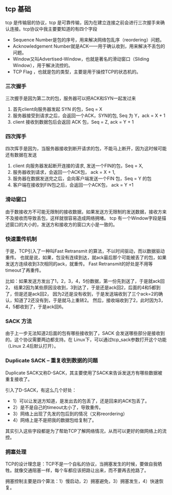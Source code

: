 ## tcp 基础

tcp 是传输层的协议，tcp 是可靠传输，因为在建立连接之前会进行三次握手来确认连接。tcp协议中我主要要知道的有四个字段

- Sequence Number是包的序号，用来解决网络包乱序（reordering）问题。
- Acknowledgement Number就是ACK——用于确认收到，用来解决不丢包的问题。
- Window又叫Advertised-Window，也就是著名的滑动窗口（Sliding Window），用于解决流控的。
- TCP Flag ，也就是包的类型，主要是用于操控TCP的状态机的。

### 三次握手

三次握手是因为第二次的包，服务器可以把ACK和SYN一起发过来

1. 首先client向服务器发起 SYN 的包，Seq = X
2. 服务器接受到请求之后，会返回一个ACK，SYN的包, Seq 为 Y，ack = X + 1
3. client 接收到数据包后会返回 ACK 包，Seq = Z, ack = Y + 1

### 四次挥手

四次挥手是因为，当服务器接收到断开请求的包，不能马上断开，因为这时候可能还有数据在发送

1. client 向服务器发起断开连接的请求, 发送一个FIN的包，Seq = X,
2. 服务器收到请求，会返回一个ACK包， ack = X + 1,
3. 服务器在数据发送完之后，会向客户端发送一个FIN 包，Seq = Y 的包
4. 客户端在接收到FIN包之后，会返回一个ACK包， ack = Y +1

### 滑动窗口

由于数接收方不可能无限制的接收数据，如果发送方无限制的发送数据，接收方来不及接收而导致丢包，这样就很容易造成网络拥堵。
tcp 有一个Window字段是描述窗口的大小的，发送方和接收方的窗口大小是一致的。

### 快速重传机制

于是，TCP引入了一种叫Fast Retransmit 的算法，不以时间驱动，而以数据驱动重传。
也就是说，如果，包没有连续到达，就ack最后那个可能被丢了的包，如果发送方连续收到3次相同的ack，就重传。
Fast Retransmit的好处是不用等timeout了再重传。

比如：如果发送方发出了1，2，3，4，5份数据，第一份先到送了，于是就ack回2，
结果2因为某些原因没收到，3到达了，于是还是ack回2，后面的4和5都到了，但是还是ack回2，
因为2还是没有收到，于是发送端收到了三个ack=2的确认，知道了2还没有到，于是就马上重转2。
然后，接收端收到了2，此时因为3，4，5都收到了，于是ack回6。

### SACK 方法

由于上一步无法知道2后面的包有哪些接收到了，SACK 会发送哪些部分是接收到的。这个协议需要两边都支持。在 Linux下，可以通过tcp_sack参数打开这个功能（Linux 2.4后默认打开）。

### Duplicate SACK – 重复收到数据的问题

Duplicate SACK又称D-SACK，其主要使用了SACK来告诉发送方有哪些数据被重复接收了。

引入了D-SACK，有这么几个好处：

- 1）可以让发送方知道，是发出去的包丢了，还是回来的ACK包丢了。
- 2）是不是自己的timeout太小了，导致重传。
- 3）网络上出现了先发的包后到的情况（又称reordering）
- 4）网络上是不是把我的数据包给复制了。

其实引入这些字段都是为了帮助TCP了解网络情况，从而可以更好的做网络上的流控。


### 拥塞处理

TCP的设计理念是：TCP不是一个自私的协议，当拥塞发生的时候，要做自我牺牲。就像交通阻塞一样，每个车都应该把路让出来，而不要再去抢路了。

拥塞控制主要是四个算法：1）慢启动，2）拥塞避免，3）拥塞发生，4）快速恢复。



